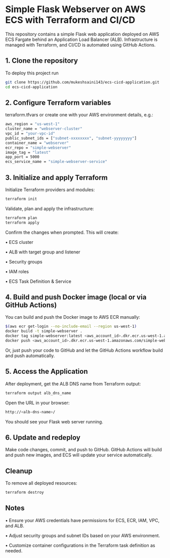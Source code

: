 
# Simple Flask Webserver on AWS ECS with Terraform and CI/CD
This repository contains a simple Flask web application deployed on AWS ECS Fargate behind an Application Load Balancer (ALB). Infrastructure is managed with Terraform, and CI/CD is automated using GitHub Actions.
## 1. Clone the repository

To deploy this project run

```bash
git clone https://github.com/mukeshsaini143/ecs-cicd-application.git
cd ecs-cicd-application

```
## 2. Configure Terraform variables

terraform.tfvars or create one with your AWS environment details, e.g.:

```bash
aws_region = "us-west-1"
cluster_name = "webserver-cluster"
vpc_id = "your-vpc-id"
public_subnet_ids = ["subnet-xxxxxxxx", "subnet-yyyyyyyy"]
container_name = "webserver"
ecr_repo = "simple-webserver"
image_tag = "latest"
app_port = 5000
ecs_service_name = "simple-webserver-service"


```
## 3. Initialize and apply Terraform

Initialize Terraform providers and modules:

```bash
terraform init

```
Validate, plan and apply the infrastructure:

```bash
terraform plan
terraform apply

```
Confirm the changes when prompted.
This will create:

•	ECS cluster

•	ALB with target group and listener

•	Security groups

•	IAM roles

•	ECS Task Definition & Service

## 4. Build and push Docker image (local or via GitHub Actions)
You can build and push the Docker image to AWS ECR manually:

```bash
$(aws ecr get-login --no-include-email --region us-west-1)
docker build -t simple-webserver .
docker tag simple-webserver:latest <aws_account_id>.dkr.ecr.us-west-1.amazonaws.com/simple-webserver:latest
docker push <aws_account_id>.dkr.ecr.us-west-1.amazonaws.com/simple-webserver:latest

```
Or, just push your code to GitHub and let the GitHub Actions workflow build and push automatically.
## 5. Access the Application
After deployment, get the ALB DNS name from Terraform output:
```bash
terraform output alb_dns_name
```
Open the URL in your browser:
```bash
http://<alb-dns-name>/
```
You should see your Flask web server running.
## 6. Update and redeploy
Make code changes, commit, and push to GitHub. GitHub Actions will build and push new images, and ECS will update your service automatically.
## Cleanup
To remove all deployed resources:
```bash
terraform destroy
```
## Notes
•	Ensure your AWS credentials have permissions for ECS, ECR, IAM, VPC, and ALB.

•	Adjust security groups and subnet IDs based on your AWS environment.

•	Customize container configurations in the Terraform task definition as needed.


